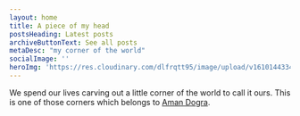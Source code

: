 ```yaml
---
layout: home
title: A piece of my head
postsHeading: Latest posts
archiveButtonText: See all posts
metaDesc: "my corner of the world"
socialImage: ''
heroImg: 'https://res.cloudinary.com/dlfrqtt95/image/upload/v1610144334/me_hqqysp.webp'
---
```


We spend our lives carving out a little corner of the world to call it ours. This is one of those corners which belongs to [Aman Dogra](/about).
